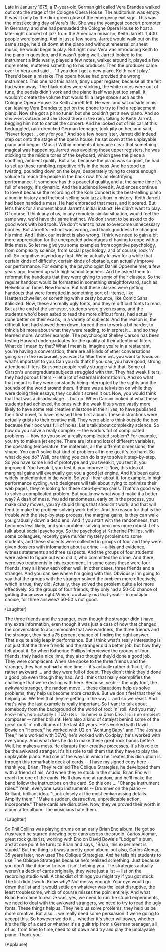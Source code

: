 
Late in January 1975,
a 17-year-old German girl
called Vera Brandes
walked out onto the stage
of the Cologne Opera House.
The auditorium was empty.
It was lit only by the dim, green glow
of the emergency exit sign.
This was the most
exciting day of Vera&#39;s life.
She was the youngest
concert promoter in Germany,
and she had persuaded
the Cologne Opera House
to host a late-night concert of jazz
from the American musician, Keith Jarrett.
1,400 people were coming.
And in just a few hours,
Jarrett would walk out on the same stage,
he&#39;d sit down at the piano
and without rehearsal or sheet music,
he would begin to play.
But right now,
Vera was introducing Keith
to the piano in question,
and it wasn&#39;t going well.
Jarrett looked to the instrument
a little warily,
played a few notes,
walked around it,
played a few more notes,
muttered something to his producer.
Then the producer
came over to Vera and said ...
&quot;If you don&#39;t get a new piano,
Keith can&#39;t play.&quot;
There&#39;d been a mistake.
The opera house had provided
the wrong instrument.
This one had this harsh,
tinny upper register,
because all the felt had worn away.
The black notes were sticking,
the white notes were out of tune,
the pedals didn&#39;t work
and the piano itself was just too small.
It wouldn&#39;t create the volume
that would fill a large space
such as the Cologne Opera House.
So Keith Jarrett left.
He went and sat outside in his car,
leaving Vera Brandes
to get on the phone
to try to find a replacement piano.
Now she got a piano tuner,
but she couldn&#39;t get a new piano.
And so she went outside
and she stood there in the rain,
talking to Keith Jarrett,
begging him not to cancel the concert.
And he looked out of his car
at this bedraggled,
rain-drenched German teenager,
took pity on her,
and said,
&quot;Never forget ... only for you.&quot;
And so a few hours later,
Jarrett did indeed step out
onto the stage of the opera house,
he sat down at the unplayable piano
and began.
(Music)
Within moments it became clear
that something magical was happening.
Jarrett was avoiding
those upper registers,
he was sticking to the middle
tones of the keyboard,
which gave the piece
a soothing, ambient quality.
But also, because the piano was so quiet,
he had to set up these rumbling,
repetitive riffs in the bass.
And he stood up twisting,
pounding down on the keys,
desperately trying to create enough volume
to reach the people in the back row.
It&#39;s an electrifying performance.
It somehow has this peaceful quality,
and at the same time it&#39;s full of energy,
it&#39;s dynamic.
And the audience loved it.
Audiences continue to love it
because the recording of the Köln Concert
is the best-selling piano album in history
and the best-selling
solo jazz album in history.
Keith Jarrett had been handed a mess.
He had embraced that mess, and it soared.
But let&#39;s think for a moment
about Jarrett&#39;s initial instinct.
He didn&#39;t want to play.
Of course,
I think any of us,
in any remotely similar situation,
would feel the same way,
we&#39;d have the same instinct.
We don&#39;t want to be asked
to do good work with bad tools.
We don&#39;t want to have to overcome
unnecessary hurdles.
But Jarrett&#39;s instinct was wrong,
and thank goodness he changed his mind.
And I think our instinct is also wrong.
I think we need to gain
a bit more appreciation
for the unexpected advantages
of having to cope with a little mess.
So let me give you some examples
from cognitive psychology,
from complexity science,
from social psychology,
and of course, rock &#39;n&#39; roll.
So cognitive psychology first.
We&#39;ve actually known for a while
that certain kinds of difficulty,
certain kinds of obstacle,
can actually improve our performance.
For example,
the psychologist Daniel Oppenheimer,
a few years ago,
teamed up with high school teachers.
And he asked them to reformat the handouts
that they were giving
to some of their classes.
So the regular handout would be formatted
in something straightforward,
such as Helvetica or Times New Roman.
But half these classes were getting
handouts that were formatted
in something sort of intense,
like Haettenschweiler,
or something with a zesty bounce,
like Comic Sans italicized.
Now, these are really ugly fonts,
and they&#39;re difficult fonts to read.
But at the end of the semester,
students were given exams,
and the students who&#39;d been asked
to read the more difficult fonts,
had actually done better on their exams,
in a variety of subjects.
And the reason is,
the difficult font had slowed them down,
forced them to work a bit harder,
to think a bit more
about what they were reading,
to interpret it ...
and so they learned more.
Another example.
The psychologist Shelley Carson
has been testing Harvard undergraduates
for the quality
of their attentional filters.
What do I mean by that?
What I mean is,
imagine you&#39;re in a restaurant,
you&#39;re having a conversation,
there are all kinds of other conversations
going on in the restaurant,
you want to filter them out,
you want to focus
on what&#39;s important to you.
Can you do that?
If you can, you have
good, strong attentional filters.
But some people really struggle with that.
Some of Carson&#39;s undergraduate
subjects struggled with that.
They had weak filters,
they had porous filters --
let a lot of external information in.
And so what that meant is they were
constantly being interrupted
by the sights and the sounds
of the world around them.
If there was a television on
while they were doing their essays,
they couldn&#39;t screen it out.
Now, you would think
that that was a disadvantage ...
but no.
When Carson looked at what
these students had achieved,
the ones with the weak filters
were vastly more likely
to have some real
creative milestone in their lives,
to have published their first novel,
to have released their first album.
These distractions were actually
grists to their creative mill.
They were able to think outside the box
because their box was full of holes.
Let&#39;s talk about complexity science.
So how do you solve a really complex --
the world&#39;s full
of complicated problems --
how do you solve
a really complicated problem?
For example, you try to make a jet engine.
There are lots and lots
of different variables,
the operating temperature, the materials,
all the different dimensions, the shape.
You can&#39;t solve that kind
of problem all in one go,
it&#39;s too hard.
So what do you do?
Well, one thing you can do
is try to solve it step-by-step.
So you have some kind of prototype
and you tweak it,
you test it, you improve it.
You tweak it, you test it, you improve it.
Now, this idea of marginal gains
will eventually get you a good jet engine.
And it&#39;s been quite widely
implemented in the world.
So you&#39;ll hear about it, for example,
in high performance cycling,
web designers will talk about trying
to optimize their web pages,
they&#39;re looking
for these step-by-step gains.
That&#39;s a good way
to solve a complicated problem.
But you know what would
make it a better way?
A dash of mess.
You add randomness,
early on in the process,
you make crazy moves,
you try stupid things that shouldn&#39;t work,
and that will tend to make
the problem-solving work better.
And the reason for that is
the trouble with the step-by-step process,
the marginal gains,
is they can walk you
gradually down a dead end.
And if you start with the randomness,
that becomes less likely,
and your problem-solving
becomes more robust.
Let&#39;s talk about social psychology.
So the psychologist Katherine Phillips,
with some colleagues,
recently gave murder mystery
problems to some students,
and these students
were collected in groups of four
and they were given dossiers
with information about a crime --
alibis and evidence,
witness statements and three suspects.
And the groups of four students
were asked to figure out who did it,
who committed the crime.
And there were two treatments
in this experiment.
In some cases these were four friends,
they all knew each other well.
In other cases,
three friends and a stranger.
And you can see where I&#39;m going with this.
Obviously I&#39;m going to say
that the groups with the stranger
solved the problem more effectively,
which is true, they did.
Actually, they solved the problem
quite a lot more effectively.
So the groups of four friends,
they only had a 50-50 chance
of getting the answer right.
Which is actually not that great --
in multiple choice, for three answers?
50-50&#39;s not good.

(Laughter)

The three friends and the stranger,
even though the stranger
didn&#39;t have any extra information,
even though it was just a case
of how that changed the conversation
to accommodate that awkwardness,
the three friends and the stranger,
they had a 75 percent chance
of finding the right answer.
That&#39;s quite a big leap in performance.
But I think what&#39;s really interesting
is not just that the three friends
and the stranger did a better job,
but how they felt about it.
So when Katherine Phillips
interviewed the groups of four friends,
they had a nice time,
they also thought they&#39;d done a good job.
They were complacent.
When she spoke to the three
friends and the stranger,
they had not had a nice time --
it&#39;s actually rather difficult,
it&#39;s rather awkward ...
and they were full of doubt.
They didn&#39;t think they&#39;d done a good job
even though they had.
And I think that really exemplifies
the challenge that we&#39;re
dealing with here.
Because, yeah --
the ugly font,
the awkward stranger,
the random move ...
these disruptions help us solve problems,
they help us become more creative.
But we don&#39;t feel that they&#39;re helping us.
We feel that they&#39;re
getting in the way ...
and so we resist.
And that&#39;s why the last example
is really important.
So I want to talk about somebody
from the background
of the world of rock &#39;n&#39; roll.
And you may know him,
he&#39;s actually a TED-ster.
His name is Brian Eno.
He is an ambient composer --
rather brilliant.
He&#39;s also a kind of catalyst
behind some of the great
rock &#39;n&#39; roll albums of the last 40 years.
He&#39;s worked with David Bowie on &quot;Heroes,&quot;
he worked with U2 on &quot;Achtung Baby&quot;
and &quot;The Joshua Tree,&quot;
he&#39;s worked with DEVO,
he&#39;s worked with Coldplay,
he&#39;s worked with everybody.
And what does he do to make
these great rock bands better?
Well, he makes a mess.
He disrupts their creative processes.
It&#39;s his role to be the awkward stranger.
It&#39;s his role to tell them
that they have to play
the unplayable piano.
And one of the ways
in which he creates this disruption
is through this remarkable
deck of cards --
I have my signed copy here --
thank you, Brian.
They&#39;re called The Oblique Strategies,
he developed them with a friend of his.
And when they&#39;re stuck in the studio,
Brian Eno will reach for one of the cards.
He&#39;ll draw one at random,
and he&#39;ll make the band
follow the instructions on the card.
So this one ...
&quot;Change instrument roles.&quot;
Yeah, everyone swap instruments --
Drummer on the piano --
Brilliant, brilliant idea.
&quot;Look closely at the most 
embarrassing details. Amplify them.&quot;
&quot;Make a sudden, destructive,
unpredictable action. Incorporate.&quot;
These cards are disruptive.
Now, they&#39;ve proved their worth
in album after album.
The musicians hate them.

(Laughter)

So Phil Collins was playing drums
on an early Brian Eno album.
He got so frustrated he started
throwing beer cans across the studio.
Carlos Alomar, great rock guitarist,
working with Eno
on David Bowie&#39;s &quot;Lodger&quot; album,
and at one point
he turns to Brian and says,
&quot;Brian, this experiment is stupid.&quot;
But the thing is
it was a pretty good album,
but also,
Carlos Alomar, 35 years later,
now uses The Oblique Strategies.
And he tells his students
to use The Oblique Strategies
because he&#39;s realized something.
Just because you don&#39;t like it
doesn&#39;t mean it isn&#39;t helping you.
The strategies actually
weren&#39;t a deck of cards originally,
they were just a list --
list on the recording studio wall.
A checklist of things
you might try if you got stuck.
The list didn&#39;t work.
Know why?
Not messy enough.
Your eye would go down the list
and it would settle on whatever
was the least disruptive,
the least troublesome,
which of course misses the point entirely.
And what Brian Eno came to realize was,
yes, we need to run
the stupid experiments,
we need to deal
with the awkward strangers,
we need to try to read the ugly fonts.
These things help us.
They help us solve problems,
they help us be more creative.
But also ...
we really need some persuasion
if we&#39;re going to accept this.
So however we do it ...
whether it&#39;s sheer willpower,
whether it&#39;s the flip of a card
or whether it&#39;s a guilt trip
from a German teenager,
all of us, from time to time,
need to sit down and try and play
the unplayable piano.
Thank you.

(Applause)

